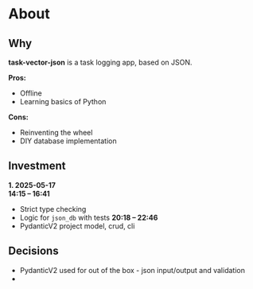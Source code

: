 # About

## Why

**task-vector-json** is a task logging app, based on JSON.

**Pros:**  
- Offline  
- Learning basics of Python  

**Cons:**  
- Reinventing the wheel  
- DIY database implementation  

## Investment

**1. 2025-05-17**  
**14:15 – 16:41**  
- Strict type checking  
- Logic for `json_db` with tests
**20:18 – 22:46**  
- PydanticV2 project model, crud, cli

## Decisions

- PydanticV2 used for out of the box - json input/output and validation 
- 
